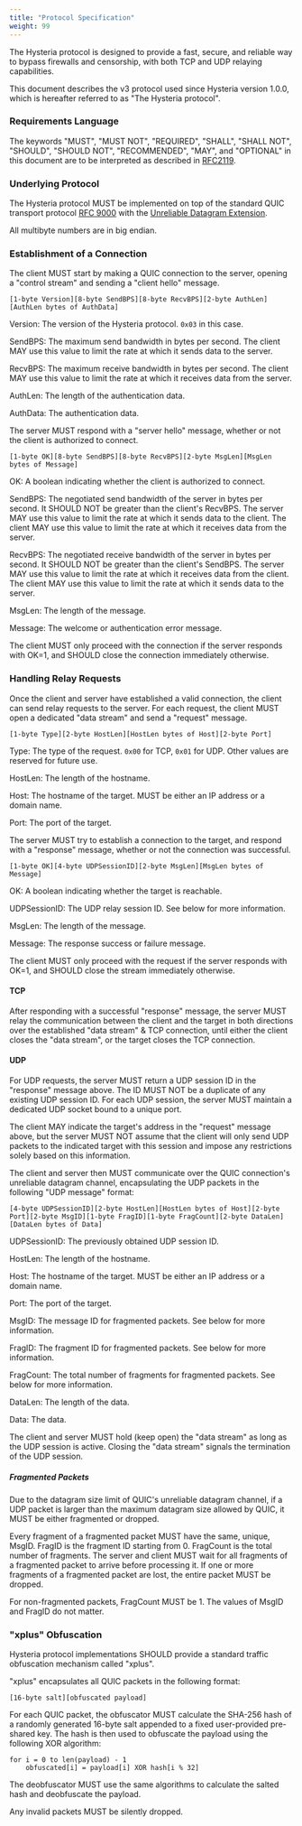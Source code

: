```yaml
---
title: "Protocol Specification"
weight: 99
---
```


The Hysteria protocol is designed to provide a fast, secure, and reliable way to bypass firewalls and censorship, with both TCP and UDP relaying capabilities.

This document describes the v3 protocol used since Hysteria version 1.0.0, which is hereafter referred to as "The Hysteria protocol".

### Requirements Language

The keywords "MUST", "MUST NOT", "REQUIRED", "SHALL", "SHALL NOT", "SHOULD", "SHOULD NOT", "RECOMMENDED", "MAY", and "OPTIONAL" in this document are to be interpreted as described in [RFC2119](https://datatracker.ietf.org/doc/html/rfc2119).

### Underlying Protocol

The Hysteria protocol MUST be implemented on top of the standard QUIC transport protocol [RFC 9000](https://datatracker.ietf.org/doc/html/rfc9000) with the [Unreliable Datagram Extension](https://datatracker.ietf.org/doc/draft-ietf-quic-datagram/).

All multibyte numbers are in big endian.

### Establishment of a Connection

The client MUST start by making a QUIC connection to the server, opening a "control stream" and sending a "client hello" message.

```
[1-byte Version][8-byte SendBPS][8-byte RecvBPS][2-byte AuthLen][AuthLen bytes of AuthData]
```

Version: The version of the Hysteria protocol. `0x03` in this case.

SendBPS: The maximum send bandwidth in bytes per second. The client MAY use this value to limit the rate at which it sends data to the server.

RecvBPS: The maximum receive bandwidth in bytes per second. The client MAY use this value to limit the rate at which it receives data from the server.

AuthLen: The length of the authentication data.

AuthData: The authentication data.

The server MUST respond with a "server hello" message, whether or not the client is authorized to connect.

```
[1-byte OK][8-byte SendBPS][8-byte RecvBPS][2-byte MsgLen][MsgLen bytes of Message]
```

OK: A boolean indicating whether the client is authorized to connect.

SendBPS: The negotiated send bandwidth of the server in bytes per second. It SHOULD NOT be greater than the client's RecvBPS. The server MAY use this value to limit the rate at which it sends data to the client. The client MAY use this value to limit the rate at which it receives data from the server.

RecvBPS: The negotiated receive bandwidth of the server in bytes per second. It SHOULD NOT be greater than the client's SendBPS. The server MAY use this value to limit the rate at which it receives data from the client. The client MAY use this value to limit the rate at which it sends data to the server.

MsgLen: The length of the message.

Message: The welcome or authentication error message.

The client MUST only proceed with the connection if the server responds with OK=1, and SHOULD close the connection immediately otherwise.

### Handling Relay Requests

Once the client and server have established a valid connection, the client can send relay requests to the server. For each request, the client MUST open a dedicated "data stream" and send a "request" message.

```
[1-byte Type][2-byte HostLen][HostLen bytes of Host][2-byte Port]
```

Type: The type of the request. `0x00` for TCP, `0x01` for UDP. Other values are reserved for future use.

HostLen: The length of the hostname.

Host: The hostname of the target. MUST be either an IP address or a domain name.

Port: The port of the target.

The server MUST try to establish a connection to the target, and respond with a "response" message, whether or not the connection was successful.

```
[1-byte OK][4-byte UDPSessionID][2-byte MsgLen][MsgLen bytes of Message]
```

OK: A boolean indicating whether the target is reachable.

UDPSessionID: The UDP relay session ID. See below for more information.

MsgLen: The length of the message.

Message: The response success or failure message.

The client MUST only proceed with the request if the server responds with OK=1, and SHOULD close the stream immediately otherwise.

#### TCP

After responding with a successful "response" message, the server MUST relay the communication between the client and the target in both directions over the established "data stream" & TCP connection, until either the client closes the "data stream", or the target closes the TCP connection.

#### UDP

For UDP requests, the server MUST return a UDP session ID in the "response" message above. The ID MUST NOT be a duplicate of any existing UDP session ID. For each UDP session, the server MUST maintain a dedicated UDP socket bound to a unique port.

The client MAY indicate the target's address in the "request" message above, but the server MUST NOT assume that the client will only send UDP packets to the indicated target with this session and impose any restrictions solely based on this information.

The client and server then MUST communicate over the QUIC connection's unreliable datagram channel, encapsulating the UDP packets in the following "UDP message" format:

```
[4-byte UDPSessionID][2-byte HostLen][HostLen bytes of Host][2-byte Port][2-byte MsgID][1-byte FragID][1-byte FragCount][2-byte DataLen][DataLen bytes of Data]
```

UDPSessionID: The previously obtained UDP session ID.

HostLen: The length of the hostname.

Host: The hostname of the target. MUST be either an IP address or a domain name.

Port: The port of the target.

MsgID: The message ID for fragmented packets. See below for more information.

FragID: The fragment ID for fragmented packets. See below for more information.

FragCount: The total number of fragments for fragmented packets. See below for more information.

DataLen: The length of the data.

Data: The data.

The client and server MUST hold (keep open) the "data stream" as long as the UDP session is active. Closing the "data stream" signals the termination of the UDP session.

##### Fragmented Packets

Due to the datagram size limit of QUIC's unreliable datagram channel, if a UDP packet is larger than the maximum datagram size allowed by QUIC, it MUST be either fragmented or dropped.

Every fragment of a fragmented packet MUST have the same, unique, MsgID. FragID is the fragment ID starting from 0. FragCount is the total number of fragments. The server and client MUST wait for all fragments of a fragmented packet to arrive before processing it. If one or more fragments of a fragmented packet are lost, the entire packet MUST be dropped.

For non-fragmented packets, FragCount MUST be 1. The values of MsgID and FragID do not matter.

### "xplus" Obfuscation

Hysteria protocol implementations SHOULD provide a standard traffic obfuscation mechanism called "xplus".

"xplus" encapsulates all QUIC packets in the following format:

```
[16-byte salt][obfuscated payload]
```

For each QUIC packet, the obfuscator MUST calculate the SHA-256 hash of a randomly generated 16-byte salt appended to a fixed user-provided pre-shared key. The hash is then used to obfuscate the payload using the following XOR algorithm:

```
for i = 0 to len(payload) - 1
    obfuscated[i] = payload[i] XOR hash[i % 32]
```

The deobfuscator MUST use the same algorithms to calculate the salted hash and deobfuscate the payload.

Any invalid packets MUST be silently dropped.